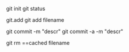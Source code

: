 git init
git status

git.add
git add filename

git commit -m "descr"
git commit -a -m "descr"

git rm ==cached filename
